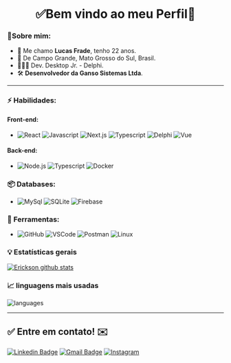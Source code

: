 <h1 align="center"> 
	✅Bem vindo ao meu Perfil🚀
</h1>

### 👦Sobre mim: 
- 👋 Me chamo **Lucas Frade**, tenho 22 anos.
- 📌 De Campo Grande, Mato Grosso do Sul, Brasil.
- 👨🏻‍💻 Dev. Desktop Jr. - Delphi.
- 🛠️ **Desenvolvedor da Ganso Sistemas Ltda**.

<hr>

### ⚡ Habilidades:
#### Front-end:
- ![React](https://img.shields.io/badge/-ReactJs-61DAFB?&logo=react&logoColor=000000) ![Javascript](https://img.shields.io/badge/-Javascript-F7DF1E?&logo=javascript&logoColor=000000) ![Next.js](https://img.shields.io/badge/-Next.js-000000?&logo=next.js&logoColor=FFFFFF) ![Typescript](https://img.shields.io/badge/-Typescript-3178C6?&logo=typescript&logoColor=FFFFFF) ![Delphi](https://img.shields.io/badge/-Delphi-FF0000?&logo=Delphi&logoColor=FFFFFF) ![Vue](https://img.shields.io/badge/-Vue-4FC08D?&logo=Vue.js&logoColor=FFFFFF)

#### Back-end:
- ![Node.js](https://img.shields.io/badge/-Node.js-339933?&logo=node.js&logoColor=FFFFFF) ![Typescript](https://img.shields.io/badge/-typescript-3178C6?&logo=typescript&logoColor=FFFFFF) ![Docker](https://img.shields.io/badge/-Docker-2496ED?&logo=docker&logoColor=FFFFFF)

### 📦 Databases:
- ![MySql](https://img.shields.io/badge/-MySql-003B57?&logo=MySQL&logoColor=FFFFFF) ![SQLite](https://img.shields.io/badge/-SQLite-4479A1?&logo=sqlite&logoColor=FFFFFF) ![Firebase](https://img.shields.io/badge/-Firebase-FFCA28?&logo=firebase&logoColor=FFFFFF) 


### 🧰 Ferramentas:
- ![GitHub](https://img.shields.io/badge/-GitHub-181717?&logo=GitHub&logoColor=FFFFFF) ![VSCode](https://img.shields.io/badge/-VSCode-007ACC?&logo=Visual%20Studio%20Code&logoColor=FFFFFF) ![Postman](https://img.shields.io/badge/-Postman-FF6C37?&logo=Postman&logoColor=FFFFFF) ![Linux](https://img.shields.io/badge/-Linux-FCC624?&logo=Linux&logoColor=FFFFFF) 


### :bulb:  Estatísticas gerais 
 
[![Erickson github stats](https://github-readme-stats.vercel.app/api?username=rysgothal&theme=cobalt&show_icons=true)](https://github.com/rysgothal/github-readme-stats)

### 📈  linguagens mais usadas 
![languages](https://github-readme-stats.vercel.app/api/top-langs/?username=rysgothal&hide=scss,vba,jupyterNotebook&layout=compact&theme=cobalt&title_color=2ED3EA)

<hr>

## ✅ Entre em contato! ✉️

[![Linkedin Badge](https://img.shields.io/badge/-LinkedIn-blue?style=flat-square&logo=Linkedin&logoColor=white&link=https://linkedin.com/in/-lucas-frade)](https://www.linkedin.com/in/ericksonlopesdev/)
 [![Gmail Badge](https://img.shields.io/badge/-Email-c14438?style=flat-square&logo=Gmail&logoColor=white&link=mailto:souzafrade2014@gmail.com)](mailto:souzafrade2014@gmail.com)
 [![Instagram](https://img.shields.io/badge/-Instagram-E4405F?&logo=Instagram&logoColor=FFFFFF)](https://www.instagram.com/sander_paniago/)
